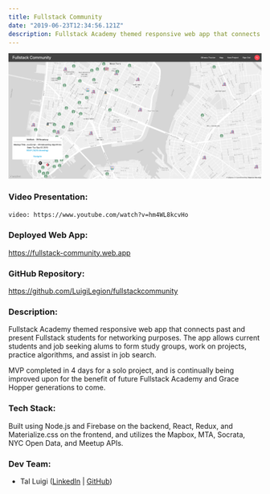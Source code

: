 ```yaml
---
title: Fullstack Community
date: "2019-06-23T12:34:56.121Z"
description: Fullstack Academy themed responsive web app that connects past and present Fullstack students for networking purposes. The app allows current students and job seeking alums to form study groups, work on projects, practice algorithms, and assist in job search.
---
```


![Fullstack Community Screenshot](./fullstack-community.png)

### Video Presentation:

`video: https://www.youtube.com/watch?v=hm4WL8kcvHo`

### Deployed Web App:

https://fullstack-community.web.app

### GitHub Repository:

https://github.com/LuigiLegion/fullstackcommunity

### Description:

Fullstack Academy themed responsive web app that connects past and present Fullstack students for networking purposes. The app allows current students and job seeking alums to form study groups, work on projects, practice algorithms, and assist in job search.

MVP completed in 4 days for a solo project, and is continually being improved upon for the benefit of future Fullstack Academy and Grace Hopper generations to come.

### Tech Stack:

Built using Node.js and Firebase on the backend, React, Redux, and Materialize.css on the frontend, and utilizes the Mapbox, MTA, Socrata, NYC Open Data, and Meetup APIs.

### Dev Team:

- Tal Luigi ([LinkedIn](https://www.linkedin.com/in/talluigi) | [GitHub](https://github.com/luigilegion))
